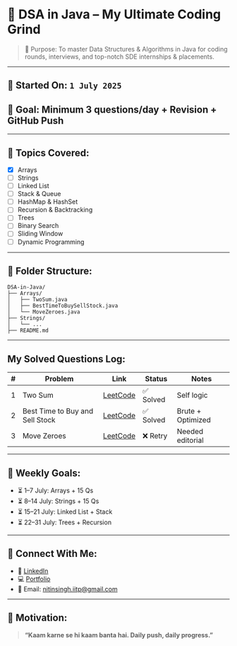 # 🧠 DSA in Java – My Ultimate Coding Grind 

> 🚀 Purpose: To master Data Structures & Algorithms in Java for coding rounds, interviews, and top-notch SDE internships & placements.

---

## 📅 Started On: `1 July 2025`  
## 🎯 Goal: Minimum 3 questions/day + Revision + GitHub Push

---

## 📌 Topics Covered:

- [x] Arrays
- [ ] Strings
- [ ] Linked List
- [ ] Stack & Queue
- [ ] HashMap & HashSet
- [ ] Recursion & Backtracking
- [ ] Trees
- [ ] Binary Search
- [ ] Sliding Window
- [ ] Dynamic Programming

---

## 📂 Folder Structure:
```
DSA-in-Java/
├── Arrays/
│   ├── TwoSum.java
│   ├── BestTimeToBuySellStock.java
│   └── MoveZeroes.java
├── Strings/
│   └── ...
├── README.md
```

---

## My Solved Questions Log:

| # | Problem | Link | Status | Notes |
|---|---------|------|--------|-------|
| 1 | Two Sum | [LeetCode](https://leetcode.com/problems/two-sum/) | ✅ Solved | Self logic |
| 2 | Best Time to Buy and Sell Stock | [LeetCode](https://leetcode.com/problems/best-time-to-buy-and-sell-stock/) | ✅ Solved | Brute + Optimized |
| 3 | Move Zeroes | [LeetCode](https://leetcode.com/problems/move-zeroes/) | ❌ Retry | Needed editorial |

---

## 🏁 Weekly Goals:

- ⏳ 1–7 July: Arrays + 15 Qs
- ⏳ 8–14 July: Strings + 15 Qs
- ⏳ 15–21 July: Linked List + Stack
- ⏳ 22–31 July: Trees + Recursion

---

## 🔗 Connect With Me:

- 📘 [LinkedIn](https://www.linkedin.com/in/nitinsingh0307/)  
- 💻 [Portfolio](https://linktr.ee/nitinsingh33)  
- 📩 Email: nitinsingh.iitp@gmail.com

---

## 🚀 Motivation:

> **“Kaam karne se hi kaam banta hai. Daily push, daily progress.”**  

